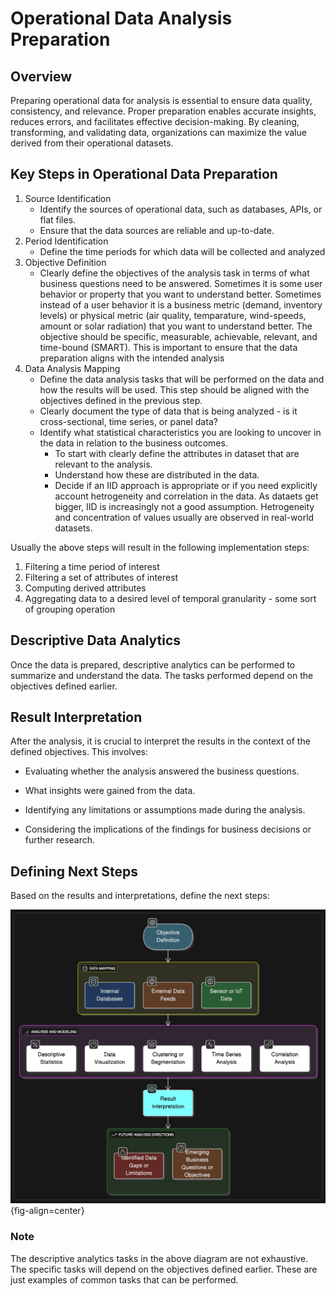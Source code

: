 
# Operational Data Analysis Preparation

## Overview
Preparing operational data for analysis is essential to ensure data quality, consistency, and relevance. Proper preparation enables accurate insights, reduces errors, and facilitates effective decision-making. By cleaning, transforming, and validating data, organizations can maximize the value derived from their operational datasets.

## Key Steps in Operational Data Preparation
1. Source Identification
   - Identify the sources of operational data, such as databases, APIs, or flat files.
   - Ensure that the data sources are reliable and up-to-date.
2. Period Identification
   - Define the time periods for which data will be collected and analyzed
3. Objective Definition
   - Clearly define the objectives of the analysis task in terms of what business questions need to be answered. Sometimes it is some user behavior or property that you want to understand better. Sometimes instead of a user behavior it is a business metric (demand, inventory levels) or physical metric (air quality, temparature, wind-speeds, amount or solar radiation) that you want to understand better. The objective should be specific, measurable, achievable, relevant, and time-bound (SMART). This is important to ensure that the data preparation aligns with the intended analysis
4. Data Analysis Mapping
    - Define the data analysis tasks that will be performed on the data and how the results will be used. This step should be aligned with the objectives defined in the previous step.
    - Clearly document the type of data that is being analyzed - is it cross-sectional, time series, or panel data?
    - Identify what statistical characteristics you are looking to uncover in the data in relation to the business outcomes. 
      - To start with clearly define the attributes in dataset that are relevant to the analysis.
      - Understand how these are distributed in the data.
      - Decide if an IID approach is appropriate or if you need explicitly account hetrogeneity and correlation in the data. As dataets get bigger, IID is increasingly not a good assumption. Hetrogeneity and concentration of values usually are observed in real-world datasets.

Usually the above steps will result in the following implementation steps:

1. Filtering a time period of interest
2. Filtering a set of attributes of interest
3. Computing derived attributes
4. Aggregating data to a desired level of temporal granularity - some sort of grouping operation

## Descriptive Data Analytics

Once the data is prepared, descriptive analytics can be performed to summarize and understand the data. The tasks performed depend on the objectives defined earlier.

## Result Interpretation
After the analysis, it is crucial to interpret the results in the context of the defined objectives. This involves:
- Evaluating whether the analysis answered the business questions.
  
- What insights were gained from the data.
  
- Identifying any limitations or assumptions made during the analysis.
  
- Considering the implications of the findings for business decisions or further research.

## Defining Next Steps
Based on the results and interpretations, define the next steps:

![Operational Data Analysis Process](../images/descriptive_analytics_workflow.png){fig-align=center}


### Note
The descriptive analytics tasks in the above diagram are not exhaustive. The specific tasks will depend on the objectives defined earlier. These are just examples of common tasks that can be performed.

